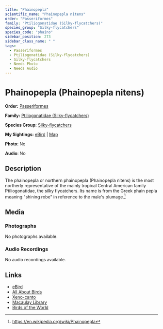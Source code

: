 ```yaml
---
title: "Phainopepla"
scientific_name: "Phainopepla nitens"
order: "Passeriformes"
family: "Ptiliogonatidae (Silky-flycatchers)"
species_group: "Silky-flycatchers"
species_code: "phaino"
sidebar_position: 273
sidebar_class_name: " "
tags: 
  - Passeriformes
  - Ptiliogonatidae (Silky-flycatchers)
  - Silky-flycatchers
  - Needs Photo
  - Needs Audio
---
```


# Phainopepla (Phainopepla nitens)

**Order:** [Passeriformes](/tags/passeriformes)

**Family:** [Ptiliogonatidae (Silky-flycatchers)](/tags/ptiliogonatidae-silky-flycatchers)

**Species Group:** [Silky-flycatchers](/tags/silky-flycatchers)

**My Sightings:** [eBird](https://ebird.org/lifelist?r=world&time=life&spp=phaino) | [Map](/map?species_code=phaino)

**Photo**: No 

**Audio**: No

## Description
The phainopepla or northern phainopepla (Phainopepla nitens) is the most northerly representative of the mainly tropical Central American family Ptiliogonatidae, the silky flycatchers. Its name is from the Greek phain pepla meaning "shining robe" in reference to the male's plumage.[^1]

[^1]: https://en.wikipedia.org/wiki/Phainopepla

## Media
### Photographs
No photographs available.

### Audio Recordings
No audio recordings available.

## Links
* [eBird](https://ebird.org/species/phaino) 
* [All About Birds](https://www.allaboutbirds.org/guide/phaino) 
* [Xeno-canto](https://www.xeno-canto.org/species/phainopepla-nitens) 
* [Macaulay Library](https://search.macaulaylibrary.org/catalog?taxonCode=phaino&sort=rating_rank_desc)
* [Birds of the World](https://birdsoftheworld.org/bow/species/phaino)
